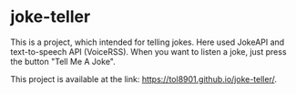 # joke-teller

This is a project, which intended for telling jokes.
Here used JokeAPI and text-to-speech API (VoiceRSS).
When you want to listen a joke, just press the button "Tell Me A Joke".

This project is available at the link: https://tol8901.github.io/joke-teller/.

